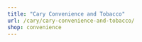 ```yaml
---
title: "Cary Convenience and Tobacco"
url: /cary/cary-convenience-and-tobacco/
shop: convenience
---
```

